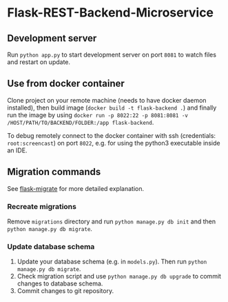 # Flask-REST-Backend-Microservice

## Development server

Run `python app.py` to start development server on port `8081` to watch files and restart on update.

## Use from docker container

Clone project on your remote machine (needs to have docker daemon installed), then build image (`docker build -t flask-backend .`) and finally run the image by using `docker run -p 8022:22 -p 8081:8081 -v /HOST/PATH/TO/BACKEND/FOLDER:/app flask-backend`. 

To debug remotely connect to the docker container with ssh (credentials: `root:screencast`) on port `8022`, e.g. for using the python3 executable inside an IDE. 

## Migration commands

See [flask-migrate](https://flask-migrate.readthedocs.io/en/latest/) for more detailed explanation.

### Recreate migrations

Remove `migrations` directory and run `python manage.py db init` and then `python manage.py db migrate`.

### Update database schema

1. Update your database schema (e.g. in `models.py`). Then run `python manage.py db migrate`.
2. Check migration script and use `python manage.py db upgrade` to commit changes to database schema. 
3. Commit changes to git repository.

 

